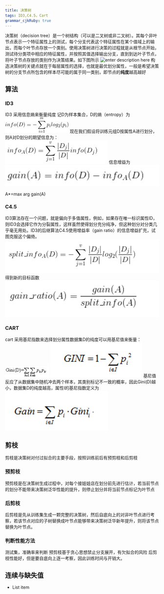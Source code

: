 ```yaml
---
title: 决策树
tags: ID3,C4.5，Cart
grammar_cjkRuby: true
---
```

   决策树（decision tree）是一个树结构（可以是二叉树或非二叉树）。其每个非叶节点表示一个特征属性上的测试，每个分支代表这个特征属性在某个值域上的输出，而每个叶节点存放一个类别。使用决策树进行决策的过程就是从根节点开始，测试待分类项中相应的特征属性，并按照其值选择输出分支，直到到达叶子节点，将叶子节点存放的类别作为决策结果。如下图所示
  ![enter description here][1]
构造决策树的关键点就在于每层属性的选择，也就是最优划分属性，一般是希望决策树的分支节点所包含的样本尽可能的属于同一类别，即节点的**纯度**越高越好
## 算法
### ID3
ID3 采用信息熵来衡量纯度
记D为样本集合，D的熵（entropy）为![enter description here][2]
  现在我们假设将训练元组D按属性A进行划分，则A对D划分的期望信息为：
  ![enter description here][3]
  信息增益为
  ![enter description here][4]
  
 A\*=max arg gain(A)
 ### C4.5
 ID3算法存在一个问题，就是偏向于多值属性，例如，如果存在唯一标识属性ID，则ID3会选择它作为分裂属性，这样虽然使得划分充分纯净，但这种划分对分类几乎毫无用处。ID3的后继算法C4.5使用增益率（gain ratio）的信息增益扩充，试图克服这个偏倚。
 ![enter description here][5]
得到新的目标函数
![enter description here][6]
### CART
cart 采用基尼指数来选择划分属性数据集D的纯度可以用基尼值来衡量：
![enter description here][7]
![enter description here][8]
基尼值反应了从数据集中随机冲去两个样本，其类别标记不一致的概率，因此Gini(D)越小，数据集D的纯度越高，属性I的基尼指数定义为
![enter description here][9]

## 剪枝
 剪枝是决策树对付过拟合的主要手段，按照训练前后有预剪枝和后剪枝
 ### 预剪枝
 预剪枝是在决策树生成过程中，对每个接娃娃店在划分前先进行估计，若当前节点的划分不能带来决策树泛华性能的提升，则停止划分并将当前节点标记为叶节点
 ### 后剪枝
 后剪枝是先从训练集生成一颗完整的决策树，然后自底向上的对非叶节点进行考察，若该节点对应的子树替换成叶节点能够带来决策树泛华新年提升，则将该节点替换为叶节点。
### 判断性能方法
测试集，准确率来判断
预剪枝基于贪心思想禁止分支展开，有欠拟合的风险
后剪枝性能好，但是要自底向上逐一考察，因此训练时间与开销大。

## 连续与缺失值


 - List item

  [1]: http://images.cnblogs.com/cnblogs_com/leoo2sk/WindowsLiveWriter/34d255f282ae_B984/1_3.png
  [2]: ./images/1496815354032.jpg
  [3]: ./images/1496815490954.jpg
  [4]: ./images/1496815516775.jpg
  [5]: ./images/1496815659310.jpg
  [6]: ./images/1496815674707.jpg
  [7]: ./images/%E5%A4%A7%E5%A4%A7%E5%A4%A7.gif "大大大"
  [8]: ./images/1496816699198.jpg
  [9]: ./images/1496816725789.jpg